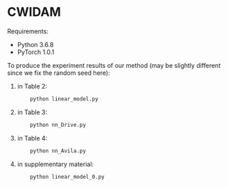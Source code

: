# CWIDAM
Requirements:
- Python 3.6.8
- PyTorch 1.0.1

To produce the experiment results of our method (may be slightly different since we fix the random seed here):  
1. in Table 2:
    ```bash
        python linear_model.py
    ```

2. in Table 3:
    ```bash
        python nn_Drive.py
    ```

3. in Table 4:
    ```bash
        python nn_Avila.py
    ```
4. in supplementary material:
    ```bash
        python linear_model_0.py
    ```
